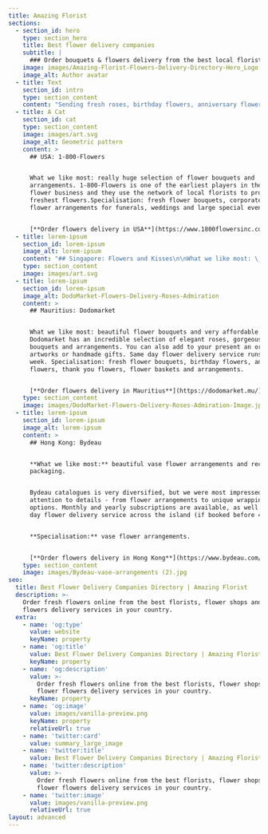 ```yaml
---
title: Amazing Florist
sections:
  - section_id: hero
    type: section_hero
    title: Best flower delivery companies
    subtitle: |
      ### Order bouquets & flowers delivery from the best local florists
    image: images/Amazing-Florist-Flowers-Delivery-Directory-Hero_Logo.jpg
    image_alt: Author avatar
  - title: Text
    section_id: intro
    type: section_content
    content: "Sending fresh roses, birthday flowers, anniversary flowers, thank you flowers online became quite common in recent days. Last minute flower deliveries are not a problem anymore. With a few clicks on your\_computer, you can send a gorgeous flowers bouquet to your friend or loved one and have it delivered to their door on the same day. The only remaining problem is the abundance of flower delivery sites to choose from.\_There are several thousand delivery services worldwide, among which we have carefully selected the best.\n\n### Selecting the best flower delivery websites\n\nWhile choosing the best florists and flower delivery services we consider how they take into account all the wishes of the customer, whether they are able to bring the most beautiful flower arrangement at the agreed time and how they make it possible to save your time on shopping trips with convenient notifications. We select only experienced florists, creating unique bouquets of a wide variety of flowers, including exotic ones. When ordering with those online florists, you can select related products (gifts, accessories, postcards), etc. Our rating includes the best flower delivery services in different countries based on our research and independent buyers' reviews.\n"
  - title: A Cat
    section_id: cat
    type: section_content
    image: images/art.svg
    image_alt: Geometric pattern
    content: >
      ## USA: 1-800-Flowers


      What we like most: really huge selection of flower bouquets and
      arrangements. 1-800-Flowers is one of the earliest players in the online
      flower business and they use the network of local florists to provide the
      freshest flowers.Specialisation: fresh flower bouquets, corporate gifts,
      flower arrangements for funerals, weddings and large special events.


      [**Order flowers delivery in USA**](https://www.1800flowersinc.com/)
  - title: lorem-ipsum
    section_id: lorem-ipsum
    image_alt: lorem-ipsum
    content: "## Singapore: Flowers and Kisses\n\nWhat we like most: \_classic bouquets at a reasonable price. With Flowers and Kisses customers are not limited to the catalog (which is large enough) - you can also make special requests. Another attractive feature - free same day delivery to any location on the island. Specialisation: fresh flower bouquets, condolence flowers, envelope flowers, flower baskets.\n\n[**Order flowers delivery in Singapore**](https://www.flowersandkisses.com.sg/)\n"
    type: section_content
    image: images/art.svg
  - title: lorem-ipsum
    section_id: lorem-ipsum
    image_alt: DodoMarket-Flowers-Delivery-Roses-Admiration
    content: >
      ## Mauritius: Dodomarket


      What we like most: beautiful flower bouquets and very affordable prices.
      Dodomarket has an incredible selection of elegant roses, gorgeous flower
      bouquets and arrangements. You can also add to your present an original
      artworks or handmade gifts. Same day flower delivery service runs 7 days a
      week. Specialisation: fresh flower bouquets, birthday flowers, anniversary
      flowers, thank you flowers, flower baskets and arrangements.


      [**Order flowers delivery in Mauritius**](https://dodomarket.mu/)
    type: section_content
    image: images/DodoMarket-Flowers-Delivery-Roses-Admiration-Image.jpg
  - title: lorem-ipsum
    section_id: lorem-ipsum
    image_alt: lorem-ipsum
    content: >
      ## Hong Kong: Bydeau


      **What we like most:** beautiful vase flower arrangements and recyclable
      packaging.


      Bydeau catalogues is very diversified, but we were most impressed by their
      attention to details - from flower arrangements to unique wrapping
      options. Monthly and yearly subscriptions are available, as well as same
      day flower delivery service across the island (if booked before 4pm).


      **Specialisation:** vase flower arrangements.


      [**Order flowers delivery in Hong Kong**](https://www.bydeau.com/)
    type: section_content
    image: images/Bydeau-vase-arrangements (2).jpg
seo:
  title: Best Flower Delivery Companies Directory | Amazing Florist
  description: >-
    Order fresh flowers online from the best florists, flower shops and flower
    flowers delivery services in your country. 
  extra:
    - name: 'og:type'
      value: website
      keyName: property
    - name: 'og:title'
      value: Best Flower Delivery Companies Directory | Amazing Florist
      keyName: property
    - name: 'og:description'
      value: >-
        Order fresh flowers online from the best florists, flower shops and
        flower flowers delivery services in your country. 
      keyName: property
    - name: 'og:image'
      value: images/vanilla-preview.png
      keyName: property
      relativeUrl: true
    - name: 'twitter:card'
      value: summary_large_image
    - name: 'twitter:title'
      value: Best Flower Delivery Companies Directory | Amazing Florist
    - name: 'twitter:description'
      value: >-
        Order fresh flowers online from the best florists, flower shops and
        flower flowers delivery services in your country. 
    - name: 'twitter:image'
      value: images/vanilla-preview.png
      relativeUrl: true
layout: advanced
---
```

